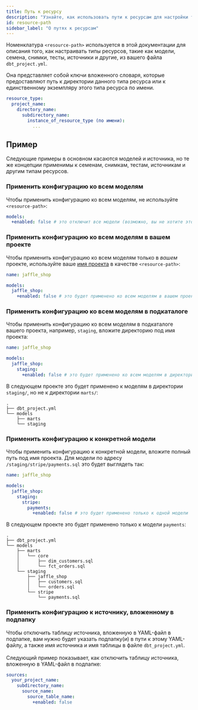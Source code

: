 ```yaml
---
title: Путь к ресурсу
description: "Узнайте, как использовать пути к ресурсам для настройки типов ресурсов в dbt."
id: resource-path
sidebar_label: "О путях к ресурсам"
---
```


Номенклатура `<resource-path>` используется в этой документации для описания того, как настраивать типы ресурсов, такие как модели, семена, снимки, тесты, источники и другие, из вашего файла `dbt_project.yml`.

Она представляет собой ключи вложенного словаря, которые предоставляют путь к директории данного типа ресурса или к единственному экземпляру этого типа ресурса по имени.

```yml
resource_type:
  project_name:
    directory_name:
      subdirectory_name:
        instance_of_resource_type (по имени):
          ...
```

## Пример

Следующие примеры в основном касаются моделей и источника, но те же концепции применимы к семенам, снимкам, тестам, источникам и другим типам ресурсов.

### Применить конфигурацию ко всем моделям

Чтобы применить конфигурацию ко всем моделям, не используйте `<resource-path>`:

<File name='dbt_project.yml'>

```yml
models:
  +enabled: false # это отключит все модели (возможно, вы не хотите этого делать)
```

</File>

### Применить конфигурацию ко всем моделям в вашем проекте

Чтобы применить конфигурацию ко всем моделям только в _вашем_ проекте, используйте ваше [имя проекта](/reference/project-configs/name) в качестве `<resource-path>`:

<File name='dbt_project.yml'>

```yml
name: jaffle_shop

models:
  jaffle_shop:
    +enabled: false # это будет применено ко всем моделям в вашем проекте, но не к установленным пакетам
```

</File>

### Применить конфигурацию ко всем моделям в подкаталоге

Чтобы применить конфигурацию ко всем моделям в подкаталоге вашего проекта, например, `staging`, вложите директорию под имя проекта:

<File name='dbt_project.yml'>

```yml
name: jaffle_shop

models:
  jaffle_shop:
    staging:
      +enabled: false # это будет применено ко всем моделям в директории `staging/` вашего проекта
```

</File>

В следующем проекте это будет применено к моделям в директории `staging/`, но не к директории `marts/`:
```
.
├── dbt_project.yml
└── models
    ├── marts
    └── staging

```

### Применить конфигурацию к конкретной модели

Чтобы применить конфигурацию к конкретной модели, вложите полный путь под имя проекта. Для модели по адресу `/staging/stripe/payments.sql` это будет выглядеть так:

<File name='dbt_project.yml'>

```yml
name: jaffle_shop

models:
  jaffle_shop:
    staging:
      stripe:
        payments:
          +enabled: false # это будет применено только к одной модели
```

</File>

В следующем проекте это будет применено только к модели `payments`:

```
.
├── dbt_project.yml
└── models
    ├── marts
    │   └── core
    │       ├── dim_customers.sql
    │       └── fct_orders.sql
    └── staging
        ├── jaffle_shop
        │   ├── customers.sql
        │   └── orders.sql
        └── stripe
            └── payments.sql

```
### Применить конфигурацию к источнику, вложенному в подпапку

Чтобы отключить таблицу источника, вложенную в YAML-файл в подпапке, вам нужно будет указать подпапку(и) в пути к этому YAML-файлу, а также имя источника и имя таблицы в файле `dbt_project.yml`.<br /><br />
Следующий пример показывает, как отключить таблицу источника, вложенную в YAML-файл в подпапке:

<File name='dbt_project.yml'>

```yaml
sources:
  your_project_name:
    subdirectory_name:
      source_name:
        source_table_name:
          +enabled: false
```
</File>